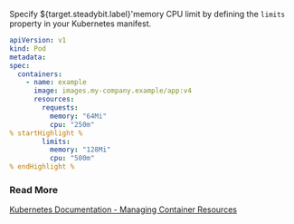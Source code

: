 Specify ${target.steadybit.label}&apos;memory CPU limit by defining the `limits` property in your Kubernetes manifest.

```yaml
apiVersion: v1
kind: Pod
metadata:
spec:
  containers:
    - name: example
      image: images.my-company.example/app:v4
      resources:
        requests:
          memory: "64Mi"
          cpu: "250m"
% startHighlight %
        limits:
          memory: "128Mi"
          cpu: "500m"
% endHighlight %
```

### Read More
[Kubernetes Documentation - Managing Container Resources](https://kubernetes.io/docs/concepts/configuration/manage-resources-containers/)
